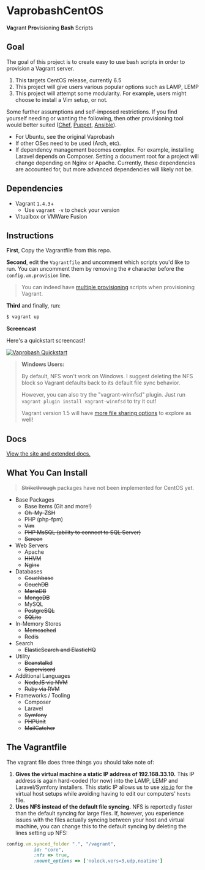 # VaprobashCentOS

**Va**grant **Pro**visioning **Bash** Scripts




## Goal

The goal of this project is to create easy to use bash scripts in order to provision a Vagrant server.

1. This targets CentOS release, currently 6.5
2. This project will give users various popular options such as LAMP, LEMP
3. This project will attempt some modularity. For example, users might choose to install a Vim setup, or not.

Some further assumptions and self-imposed restrictions. If you find yourself needing or wanting the following, then other provisioning tool would better suited ([Chef](http://www.getchef.com), [Puppet](http://puppetlabs.com), [Ansible](http://www.ansibleworks.com)).

* For Ubuntu, see the original Vaprobash
* If other OSes need to be used (Arch, etc).
* If dependency management becomes complex. For example, installing Laravel depends on Composer. Setting a document root for a project will change depending on Nginx or Apache. Currently, these dependencies are accounted for, but more advanced dependencies will likely not be.

## Dependencies

* Vagrant `1.4.3`+
    * Use `vagrant -v` to check your version
* Vitualbox or VMWare Fusion

## Instructions

**First**, Copy the Vagrantfile from this repo. 

**Second**, edit the `Vagrantfile` and uncomment which scripts you'd like to run. You can uncomment them by removing the `#` character before the `config.vm.provision` line.

> You can indeed have [multiple provisioning](http://docs.vagrantup.com/v2/provisioning/basic_usage.html) scripts when provisioning Vagrant.

**Third** and finally, run:

```bash
$ vagrant up
```

**Screencast**

Here's a quickstart screencast!

[<img src="https://secure-b.vimeocdn.com/ts/463/341/463341369_960.jpg" alt="Vaprobash Quickstart" style="max-width:100%"/>](http://vimeo.com/fideloper/vaprobash-quickstart)

> <strong>Windows Users:</strong>
>
> By default, NFS won't work on Windows. I suggest deleting the NFS block so Vagrant defaults back to its default file sync behavior.
>
> However, you can also try the "vagrant-winnfsd" plugin. Just run `vagrant plugin install vagrant-winnfsd` to try it out!
>
> Vagrant version 1.5 will have [more file sharing options](https://www.vagrantup.com/blog/feature-preview-vagrant-1-5-rsync.html) to explore as well!

## Docs

[View the site and extended docs.](http://fideloper.github.io/Vaprobash/index.html)

## What You Can Install
>~~Strikethrough~~ packages have not been implemented for CentOS yet.


* Base Packages
	* Base Items (Git and more!)
	* ~~Oh-My-ZSH~~
	* PHP (php-fpm)
	* ~~Vim~~
	* ~~PHP MsSQL (ability to connect to SQL Server)~~
	* ~~Screen~~
* Web Servers
	* Apache
	* ~~HHVM~~
	* ~~Nginx~~
* Databases
	* ~~Couchbase~~
	* ~~CouchDB~~
	* ~~MariaDB~~
	* ~~MongoDB~~
	* MySQL
	* ~~PostgreSQL~~
	* ~~SQLite~~
* In-Memory Stores
	* ~~Memcached~~
	* ~~Redis~~
* Search
	* ~~ElasticSearch and ElasticHQ~~
* Utility
	* ~~Beanstalkd~~
	* ~~Supervisord~~
* Additional Languages
	* ~~NodeJS via NVM~~
	* ~~Ruby via RVM~~
* Frameworks / Tooling
	* Composer
	* Laravel
	* ~~Symfony~~
	* ~~PHPUnit~~
	* ~~MailCatcher~~

## The Vagrantfile

The vagrant file does three things you should take note of:

1. **Gives the virtual machine a static IP address of 192.168.33.10.** This IP address is again hard-coded (for now) into the LAMP, LEMP and Laravel/Symfony installers. This static IP allows us to use [xip.io](http://xip.io) for the virtual host setups while avoiding having to edit our computers' `hosts` file.
2. **Uses NFS instead of the default file syncing.** NFS is reportedly faster than the default syncing for large files. If, however, you experience issues with the files actually syncing between your host and virtual machine, you can change this to the default syncing by deleting the lines setting up NFS:

  ```ruby
  config.vm.synced_folder ".", "/vagrant",
            id: "core",
            :nfs => true,
            :mount_options => ['nolock,vers=3,udp,noatime']
  ```

